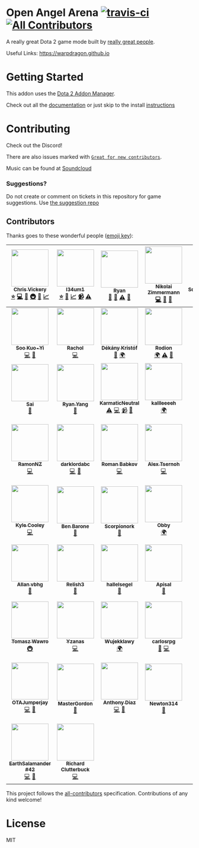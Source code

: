 # Open Angel Arena [![travis-ci](https://api.travis-ci.org/OpenAngelArena/oaa.svg?branch=master)](https://travis-ci.org/OpenAngelArena/oaa) [![All Contributors](https://img.shields.io/badge/all_contributors-58-orange.svg?style=flat-square)](#contributors)
A really great Dota 2 game mode built by [really great people](#contributors).

Useful Links: https://warpdragon.github.io

# Getting Started
This addon uses the [Dota 2 Addon Manager](https://github.com/chrisinajar/dota2-addon-manager).

Check out all the [documentation](docs/README.md) or just skip to the install [instructions](docs/setup/install.md)

# Contributing
Check out the Discord!

There are also issues marked with [`Great for new contributors`](https://github.com/OpenAngelArena/oaa/issues?q=is%3Aissue+is%3Aopen+label%3A%22great+for+new+contributor%22).

Music can be found at [Soundcloud][soundcloud-link]

### Suggestions?
Do not create or comment on tickets in this repository for game suggestions. Use [the suggestion repo](https://github.com/OpenAngelArena/suggestions/issues)

## Contributors

Thanks goes to these wonderful people ([emoji key](https://github.com/kentcdodds/all-contributors#emoji-key)):

<!-- ALL-CONTRIBUTORS-LIST:START - Do not remove or modify this section -->
<!-- prettier-ignore -->
| [<img src="https://avatars2.githubusercontent.com/u/422331?v=3" width="100px;"/><br /><sub><b>Chris Vickery</b></sub>](https://github.com/chrisinajar)<br />[⭐️](#founder-chrisinajar "Founded the project") [💻](https://github.com/OpenAngelArena/oaa/commits?author=chrisinajar "Code") [🔧](#tool-chrisinajar "Tools") [🚇](#infra-chrisinajar "Infrastructure (Hosting, Build-Tools, etc)") [🤔](#design-chrisinajar "Game design") [📈](#balance-chrisinajar "Balance") | [<img src="https://avatars2.githubusercontent.com/u/24982519?v=3" width="100px;"/><br /><sub><b>l34um1</b></sub>](https://github.com/l34Um1)<br />[⭐️](#founder-l34Um1 "Founded the project") [🤔](#design-l34Um1 "Game design") [📈](#balance-l34Um1 "Balance") [📹](#video-l34Um1 "Videos") [⚠️](https://github.com/OpenAngelArena/oaa/commits?author=l34Um1 "Tests") | [<img src="https://avatars1.githubusercontent.com/u/13878439?v=3" width="100px;"/><br /><sub><b>Ryan</b></sub>](https://github.com/warpdragon)<br />[📖](https://github.com/OpenAngelArena/oaa/commits?author=warpdragon "Documentation") [💬](#question-warpdragon "Answering Questions") [⚠️](https://github.com/OpenAngelArena/oaa/commits?author=warpdragon "Tests") [🎨](#art-warpdragon "Art and Map") | [<img src="https://avatars2.githubusercontent.com/u/14890588?v=3" width="100px;"/><br /><sub><b>Nikolai Zimmermann</b></sub>](http://icet-clan.de)<br />[💻](https://github.com/OpenAngelArena/oaa/commits?author=Chronophylos "Code") [📖](https://github.com/OpenAngelArena/oaa/commits?author=Chronophylos "Documentation") [💬](#question-Chronophylos "Answering Questions") | [<img src="https://avatars0.githubusercontent.com/u/12004592?v=3" width="100px;"/><br /><sub><b>SquawkyArctangent</b></sub>](https://github.com/SquawkyArctangent)<br />[💻](https://github.com/OpenAngelArena/oaa/commits?author=SquawkyArctangent "Code") [💬](#question-SquawkyArctangent "Answering Questions") | [<img src="https://avatars2.githubusercontent.com/u/20229029?v=3" width="100px;"/><br /><sub><b>salacryl</b></sub>](https://github.com/salacryl)<br />[💻](https://github.com/OpenAngelArena/oaa/commits?author=salacryl "Code") | [<img src="https://avatars0.githubusercontent.com/u/19353059?v=3" width="100px;"/><br /><sub><b>yahnich</b></sub>](https://github.com/Yahnich)<br />[💻](https://github.com/OpenAngelArena/oaa/commits?author=Yahnich "Code") |
| :---: | :---: | :---: | :---: | :---: | :---: | :---: |
| [<img src="https://avatars2.githubusercontent.com/u/17514824?v=3" width="100px;"/><br /><sub><b>Soo Kuo-Yi</b></sub>](https://github.com/Trildar)<br />[💻](https://github.com/OpenAngelArena/oaa/commits?author=Trildar "Code") [📖](https://github.com/OpenAngelArena/oaa/commits?author=Trildar "Documentation") | [<img src="https://avatars2.githubusercontent.com/u/6031252?v=3" width="100px;"/><br /><sub><b>Rachol</b></sub>](https://github.com/Rachol)<br />[💻](https://github.com/OpenAngelArena/oaa/commits?author=Rachol "Code") | [<img src="https://avatars2.githubusercontent.com/u/16646014?v=3" width="100px;"/><br /><sub><b>Dékány Kristóf</b></sub>](http://lyozsi.net)<br />[📖](https://github.com/OpenAngelArena/oaa/commits?author=zelding "Documentation") [🌍](#translation-zelding "Translation") | [<img src="https://avatars3.githubusercontent.com/u/25081663?v=3" width="100px;"/><br /><sub><b>Rodion</b></sub>](https://github.com/VoidsKeeper)<br />[🌍](#translation-VoidsKeeper "Translation") [⚠️](https://github.com/OpenAngelArena/oaa/commits?author=VoidsKeeper "Tests") [📖](https://github.com/OpenAngelArena/oaa/commits?author=VoidsKeeper "Documentation") | [<img src="https://avatars3.githubusercontent.com/u/6454468?v=3" width="100px;"/><br /><sub><b>Honeth &#124; Bob</b></sub>](https://github.com/Honeth)<br />[📖](https://github.com/OpenAngelArena/oaa/commits?author=Honeth "Documentation") [💻](https://github.com/OpenAngelArena/oaa/commits?author=Honeth "Code") | [<img src="https://avatars3.githubusercontent.com/u/25013178?v=3" width="100px;"/><br /><sub><b>Haganeko</b></sub>](https://github.com/Haganeko)<br />[🤔](#design-Haganeko "Game design") [📈](#balance-Haganeko "Balance") [🌍](#translation-Haganeko "Translation") | [<img src="https://avatars0.githubusercontent.com/u/24721342?v=3" width="100px;"/><br /><sub><b>MelonGod</b></sub>](https://github.com/Melongod)<br />[🤔](#design-Melongod "Game design") [📈](#balance-Melongod "Balance") |
| [<img src="https://avatars2.githubusercontent.com/u/13468?v=3" width="100px;"/><br /><sub><b>Sai</b></sub>](http://saicn.com/me)<br />[🎵](#music-Sai "Music") | [<img src="https://avatars0.githubusercontent.com/u/406434?v=3" width="100px;"/><br /><sub><b>Ryan Yang</b></sub>](https://github.com/ryanmusic)<br />[🎵](#music-ryanmusic "Music") | [<img src="https://avatars1.githubusercontent.com/u/24883381?v=3" width="100px;"/><br /><sub><b>KarmaticNeutral</b></sub>](https://github.com/KarmaticNeutral)<br />[⚠️](https://github.com/OpenAngelArena/oaa/commits?author=KarmaticNeutral "Tests") [💻](https://github.com/OpenAngelArena/oaa/commits?author=KarmaticNeutral "Code") [📹](#video-KarmaticNeutral "Videos") [💬](#question-KarmaticNeutral "Answering Questions") | [<img src="https://avatars0.githubusercontent.com/u/23362932?v=3" width="100px;"/><br /><sub><b>kallleeeeh</b></sub>](https://github.com/kallleeeeh)<br />[🌍](#translation-kallleeeeh "Translation") | [<img src="https://avatars3.githubusercontent.com/u/25020710?v=3" width="100px;"/><br /><sub><b>DrWallaceBreen</b></sub>](https://github.com/DrWallaceBreen)<br />[🌍](#translation-DrWallaceBreen "Translation") | [<img src="https://avatars2.githubusercontent.com/u/24750146?v=3" width="100px;"/><br /><sub><b>DJBotan</b></sub>](https://github.com/DJBotan)<br />[🌍](#translation-DJBotan "Translation") | [<img src="https://avatars2.githubusercontent.com/u/7379439?v=3" width="100px;"/><br /><sub><b>Evan W</b></sub>](https://github.com/spar36)<br />[💻](https://github.com/OpenAngelArena/oaa/commits?author=spar36 "Code") [📖](https://github.com/OpenAngelArena/oaa/commits?author=spar36 "Documentation") [💬](#question-spar36 "Answering Questions") |
| [<img src="https://avatars1.githubusercontent.com/u/25876203?v=3" width="100px;"/><br /><sub><b>RamonNZ</b></sub>](https://github.com/RamonNZ)<br />[💻](https://github.com/OpenAngelArena/oaa/commits?author=RamonNZ "Code") | [<img src="https://avatars3.githubusercontent.com/u/16277198?v=3" width="100px;"/><br /><sub><b>darklordabc</b></sub>](https://github.com/darklordabc)<br />[💻](https://github.com/OpenAngelArena/oaa/commits?author=darklordabc "Code") [💬](#question-darklordabc "Answering Questions") | [<img src="https://avatars0.githubusercontent.com/u/18006043?v=3" width="100px;"/><br /><sub><b>Roman Babkov</b></sub>](https://github.com/Declow0)<br />[💻](https://github.com/OpenAngelArena/oaa/commits?author=Declow0 "Code") | [<img src="https://avatars1.githubusercontent.com/u/26527928?v=3" width="100px;"/><br /><sub><b>Alex Tsernoh</b></sub>](https://github.com/ProstoSanja)<br />[💻](https://github.com/OpenAngelArena/oaa/commits?author=ProstoSanja "Code") | [<img src="https://avatars2.githubusercontent.com/u/5710794?v=3" width="100px;"/><br /><sub><b>Rebedailo 'marengo_hue' Eugene</b></sub>](https://github.com/mokonaDesu)<br />[💻](https://github.com/OpenAngelArena/oaa/commits?author=mokonaDesu "Code") | [<img src="https://avatars3.githubusercontent.com/u/26558985?v=3" width="100px;"/><br /><sub><b>SphereKatzen</b></sub>](https://github.com/SphereKatzen)<br />[💻](https://github.com/OpenAngelArena/oaa/commits?author=SphereKatzen "Code") | [<img src="https://avatars2.githubusercontent.com/u/9335375?v=3" width="100px;"/><br /><sub><b>Reinhard Bronner</b></sub>](https://github.com/Relacibo)<br />[📖](https://github.com/OpenAngelArena/oaa/commits?author=Relacibo "Documentation") |
| [<img src="https://avatars0.githubusercontent.com/u/4952410?v=3" width="100px;"/><br /><sub><b>Kyle Cooley</b></sub>](https://github.com/Aesylwinn)<br />[💻](https://github.com/OpenAngelArena/oaa/commits?author=Aesylwinn "Code") | [<img src="https://cdn.discordapp.com/avatars/158535306147135488/2c2a36fd7d3d80538bf9e903d1b6d79b.png" width="100px;"/><br /><sub><b>Ben Barone</b></sub>](https://bbk.artstation.com)<br />[🎨](#art "Art and Map") | <img src="https://cdn.discordapp.com/avatars/258308670784274443/69730bb3541ab01201652601c178e140.png" width="100px;"/><br /><sub><b>Scorpionork</b></sub><br />[🎨](#art "Art and Map") | <img src="https://cdn.discordapp.com/avatars/148757411363160064/ebeddca1eef8ea96236dfaabd9f02484.png" width="100px;"/><br /><sub><b>Obby</b></sub><br />[🌍](#translation "Translation") | [<img src="https://avatars1.githubusercontent.com/u/27459216?v=3" width="100px;"/><br /><sub><b>imaGecko</b></sub>](https://github.com/imaGecko)<br />[📖](https://github.com/OpenAngelArena/oaa/commits?author=imaGecko "Documentation") [📈](#balance-imaGecko "Balance") [⚠️](https://github.com/OpenAngelArena/oaa/commits?author=imaGecko "Tests") [💻](https://github.com/OpenAngelArena/oaa/commits?author=imaGecko "Code") | [<img src="https://avatars2.githubusercontent.com/u/27927072?v=3" width="100px;"/><br /><sub><b>Minnakht</b></sub>](https://github.com/Minnakht)<br />[📈](#balance-Minnakht "Balance") [⚠️](https://github.com/OpenAngelArena/oaa/commits?author=Minnakht "Tests") | [<img src="https://avatars3.githubusercontent.com/u/27155065?v=3" width="100px;"/><br /><sub><b>RionTwist</b></sub>](https://github.com/RionTwist)<br />[🎨](#art-RionTwist "Art and Map") |
| [<img src="https://avatars3.githubusercontent.com/u/28544192?v=3" width="100px;"/><br /><sub><b>Allan vbhg</b></sub>](https://github.com/allanvbhg)<br />[🎨](#art-allanvbhg "Art and Map") | [<img src="https://avatars3.githubusercontent.com/u/25075398?v=3" width="100px;"/><br /><sub><b>Relish3</b></sub>](https://github.com/Relish3)<br />[🎨](#art-Relish3 "Art and Map") | [<img src="https://avatars0.githubusercontent.com/u/28509704?v=3" width="100px;"/><br /><sub><b>hallelsegel</b></sub>](https://github.com/hallelsegel)<br />[🎨](#art-hallelsegel "Art and Map") | [<img src="https://avatars1.githubusercontent.com/u/25623847?v=3" width="100px;"/><br /><sub><b>Apisal</b></sub>](https://github.com/Apisal)<br />[🎨](#art-Apisal "Art and Map") | [<img src="https://avatars2.githubusercontent.com/u/25973096?v=3" width="100px;"/><br /><sub><b>Robert Fiola</b></sub>](https://sites.google.com/view/robertfiola/home)<br />[📈](#balance-FiolaRobert "Balance") | [<img src="https://avatars3.githubusercontent.com/u/17147921?v=4" width="100px;"/><br /><sub><b>Daniel Velasquez</b></sub>](https://github.com/Anemolo)<br />[💻](https://github.com/OpenAngelArena/oaa/commits?author=Anemolo "Code") | [<img src="https://avatars1.githubusercontent.com/u/32210043?v=4" width="100px;"/><br /><sub><b>Samuel</b></sub>](https://github.com/Satsaa)<br />[🎨](#art-Satsaa "Art and Map") [💻](https://github.com/OpenAngelArena/oaa/commits?author=Satsaa "Code") |
| [<img src="https://avatars2.githubusercontent.com/u/1982987?v=4" width="100px;"/><br /><sub><b>Tomasz Wawro</b></sub>](https://github.com/wuwer)<br />[🚇](#infra-wuwer "Infrastructure (Hosting, Build-Tools, etc)") | [<img src="https://avatars1.githubusercontent.com/u/31249492?v=4" width="100px;"/><br /><sub><b>Yzanas</b></sub>](https://github.com/Yzanas)<br />[💻](https://github.com/OpenAngelArena/oaa/commits?author=Yzanas "Code") | [<img src="https://avatars1.githubusercontent.com/u/25621896?v=4" width="100px;"/><br /><sub><b>Wujekklawy</b></sub>](https://github.com/Wujekklawy)<br />[🌍](#translation-Wujekklawy "Translation") | [<img src="https://avatars0.githubusercontent.com/u/759671?v=4" width="100px;"/><br /><sub><b>carlosrpg</b></sub>](https://github.com/carlosrpg)<br />[🎨](#art-carlosrpg "Art and Map") [💻](https://github.com/OpenAngelArena/oaa/commits?author=carlosrpg "Code") | [<img src="https://avatars3.githubusercontent.com/u/9365457?v=4" width="100px;"/><br /><sub><b>Dennis Heperol</b></sub>](https://github.com/Zarnotox)<br />[💻](https://github.com/OpenAngelArena/oaa/commits?author=Zarnotox "Code") [🎨](#art-Zarnotox "Art and Map") | [<img src="https://avatars0.githubusercontent.com/u/1160901?v=4" width="100px;"/><br /><sub><b>Sergey Sylvian</b></sub>](https://github.com/TideSofDarK)<br />[💻](https://github.com/OpenAngelArena/oaa/commits?author=TideSofDarK "Code") | [<img src="https://avatars2.githubusercontent.com/u/33994853?v=4" width="100px;"/><br /><sub><b>GymLeaderGiovanni</b></sub>](https://github.com/GymLeaderGiovanni)<br />[💻](https://github.com/OpenAngelArena/oaa/commits?author=GymLeaderGiovanni "Code") [📖](https://github.com/OpenAngelArena/oaa/commits?author=GymLeaderGiovanni "Documentation") |
| [<img src="https://avatars3.githubusercontent.com/u/34005014?v=4" width="100px;"/><br /><sub><b>OTAJumperjay</b></sub>](https://github.com/OTAJumperjay)<br />[💻](https://github.com/OpenAngelArena/oaa/commits?author=OTAJumperjay "Code") [📖](https://github.com/OpenAngelArena/oaa/commits?author=OTAJumperjay "Documentation") | [<img src="https://avatars2.githubusercontent.com/u/18127395?v=4" width="100px;"/><br /><sub><b>MasterGordon</b></sub>](https://github.com/MasterGordon)<br />[📖](https://github.com/OpenAngelArena/oaa/commits?author=MasterGordon "Documentation") | [<img src="https://avatars0.githubusercontent.com/u/2624959?v=4" width="100px;"/><br /><sub><b>Anthony Diaz</b></sub>](http://www.areqgaming.com)<br />[💻](https://github.com/OpenAngelArena/oaa/commits?author=IBurn36360 "Code") [📖](https://github.com/OpenAngelArena/oaa/commits?author=IBurn36360 "Documentation") | [<img src="https://avatars2.githubusercontent.com/u/32162046?v=4" width="100px;"/><br /><sub><b>Newton314</b></sub>](https://github.com/Newton314)<br />[📖](https://github.com/OpenAngelArena/oaa/commits?author=Newton314 "Documentation") | [<img src="https://avatars3.githubusercontent.com/u/33912676?v=4" width="100px;"/><br /><sub><b>Nortlen</b></sub>](https://github.com/Nortlen)<br />[📈](#balance-Nortlen "Balance") [📖](https://github.com/OpenAngelArena/oaa/commits?author=Nortlen "Documentation") | [<img src="https://avatars1.githubusercontent.com/u/5710794?v=4" width="100px;"/><br /><sub><b>Rebedailo 'marengo_hue' Eugene</b></sub>](https://github.com/marengohue)<br />[💻](https://github.com/OpenAngelArena/oaa/commits?author=marengohue "Code") | [<img src="https://avatars3.githubusercontent.com/u/10889612?v=4" width="100px;"/><br /><sub><b>ZzZombo</b></sub>](https://github.com/ZzZombo)<br />[💻](https://github.com/OpenAngelArena/oaa/commits?author=ZzZombo "Code") [📖](https://github.com/OpenAngelArena/oaa/commits?author=ZzZombo "Documentation") |
| [<img src="https://avatars2.githubusercontent.com/u/2910390?v=4" width="100px;"/><br /><sub><b>EarthSalamander #42 </b></sub>](https://github.com/EarthSalamander42)<br />[💻](https://github.com/OpenAngelArena/oaa/commits?author=EarthSalamander42 "Code") [📖](https://github.com/OpenAngelArena/oaa/commits?author=EarthSalamander42 "Documentation") | [<img src="https://avatars0.githubusercontent.com/u/20487287?v=4" width="100px;"/><br /><sub><b>Richard Clutterbuck</b></sub>](https://github.com/ArchOAA)<br />[💻](https://github.com/OpenAngelArena/oaa/commits?author=ArchOAA "Code") |
<!-- ALL-CONTRIBUTORS-LIST:END -->

This project follows the [all-contributors](https://github.com/kentcdodds/all-contributors) specification. Contributions of any kind welcome!

# License
MIT

[soundcloud-link]: https://soundcloud.com/OpenAngelArena "Music for Open Angel Arena"
[discord-link]: https://discord.gg/WNFBB4d "Open Angel Arena Discord Instant Invite"
